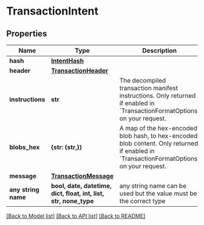# TransactionIntent


## Properties
Name | Type | Description | Notes
------------ | ------------- | ------------- | -------------
**hash** | [**IntentHash**](IntentHash.md) |  | 
**header** | [**TransactionHeader**](TransactionHeader.md) |  | 
**instructions** | **str** | The decompiled transaction manifest instructions. Only returned if enabled in &#x60;TransactionFormatOptions&#x60; on your request. | [optional] 
**blobs_hex** | **{str: (str,)}** | A map of the hex-encoded blob hash, to hex-encoded blob content. Only returned if enabled in &#x60;TransactionFormatOptions&#x60; on your request. | [optional] 
**message** | [**TransactionMessage**](TransactionMessage.md) |  | [optional] 
**any string name** | **bool, date, datetime, dict, float, int, list, str, none_type** | any string name can be used but the value must be the correct type | [optional]

[[Back to Model list]](../README.md#documentation-for-models) [[Back to API list]](../README.md#documentation-for-api-endpoints) [[Back to README]](../README.md)


